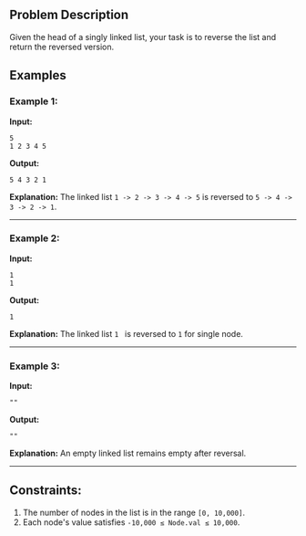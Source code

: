 ## Problem Description

Given the head of a singly linked list, your task is to reverse the list and return the reversed version.

## Examples

### Example 1:

**Input:**
```
5
1 2 3 4 5
```

**Output:**
```
5 4 3 2 1
```

**Explanation:**
The linked list `1 -> 2 -> 3 -> 4 -> 5` is reversed to `5 -> 4 -> 3 -> 2 -> 1`.

---

### Example 2:

**Input:**
```
1
1
```

**Output:**
```
1
```

**Explanation:**
The linked list `1 ` is reversed to `1` for single node.

---

### Example 3:

**Input:**
```
""
```

**Output:**
```
""
```

**Explanation:**
An empty linked list remains empty after reversal.

---

## Constraints:

1. The number of nodes in the list is in the range `[0, 10,000]`.
2. Each node's value satisfies `-10,000 ≤ Node.val ≤ 10,000`.
